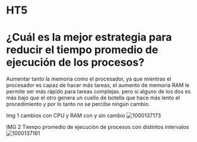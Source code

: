 # HT5

# ¿Cuál es la mejor estrategia para reducir el tiempo promedio de ejecución de los procesos?

Aumentar tanto la memoria como el procesador, ya que mientras el procesador es capaz de hacer más tareas, el aumento de memoria RAM le permite ser más rápido para tareas complejas. pero si alguno de los dos es más bajo que el otro genera un cuello de botella que hace más lento el procedimiento y por lo tanto no se percibe ningún cambio.


Img 1 cambios con CPU y RAM con y sin cambio
![1000137173](https://github.com/user-attachments/assets/5fcd2fff-44c3-44d6-bb50-d2892cac95ba)


IMG 2 Tiempo promedio de ejecución de procesos con distintos intervalos
![1000137161](https://github.com/user-attachments/assets/9362f16e-8685-473c-93a0-e56070402dd3)
